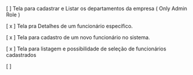 [  ] Tela para cadastrar e Listar os departamentos da empresa ( Only Admin Role )

[ x ] Tela pra Detalhes de um funcionário específico.  

[ x ] Tela para cadastro de um novo funcionário no sistema. 

[ x ] Tela para listagem e possibilidade de seleção de funcionários cadastrados  

[ ]
